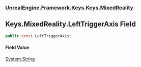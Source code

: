 ### [UnrealEngine.Framework](./UnrealEngine-Framework.md 'UnrealEngine.Framework').[Keys](./UnrealEngine-Framework-Keys.md 'UnrealEngine.Framework.Keys').[Keys.MixedReality](./UnrealEngine-Framework-Keys-MixedReality.md 'UnrealEngine.Framework.Keys.MixedReality')
## Keys.MixedReality.LeftTriggerAxis Field
  
```csharp
public const LeftTriggerAxis;
```
#### Field Value
[System.String](https://docs.microsoft.com/en-us/dotnet/api/System.String 'System.String')  
